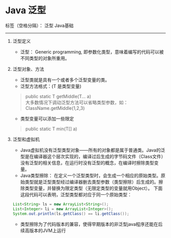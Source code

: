 # Java 泛型

标签（空格分隔）： 泛型 Java基础

---

 1. 泛型定义  
    - 泛型： Generic programming, 即参数化类型，意味着编写的代码可以被不同类型的对象所重用。

 2. 泛型对象、方法
    
    - 泛型类就是具有一个或者多个泛型变量的类。  
    - 泛型方法格式：(T 是类型变量)  
    > public static <T> T getMiddle(T... a)  
    大多数情况下调动泛型方法可以省略类型参数，如：ClassName.getMiddle(1,2,3)

    - 类型变量可以添加一些限定  
    > public static <T extends Comparable> T min(T[] a)  
    

 3. 泛型和虚拟机  
    - Java虚拟机没有泛型类型对象——所有的对象都是属于普通类。Java的泛型是在编译器这个层次实现的，编译过后生成的字节码文件（Class文件）没有泛型的相关信息，在运行时没有泛型的概念，在编译时擦除类型变量。  
    - Java类型擦除： 在定义一个泛型类型时，会生成一个相应的原始类型。原始类型就是泛型类型经过编译器删去类型参数（类型擦除）后生成的。擦除类型变量，并替换为限定类型（无限定类型的变量就用Object）。
    下面这段代码可以表明，泛型类型都对应于同一个原始类型：
    ```java
    List<String> ls = new ArrayList<String>();  
    List<Integer> li = new ArrayList<Integer>();  
    System.out.println(ls.getClass() == li.getClass());  
    ```    
    - 类型擦除为了代码版本的兼容，使得早期版本的非泛型java程序还能在后续高版本的JVM上运行  
